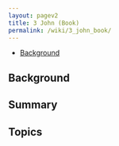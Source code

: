 ```yaml
---
layout: pagev2
title: 3 John (Book)
permalink: /wiki/3_john_book/
---
```

- [Background](#background)

## Background

## Summary

## Topics
